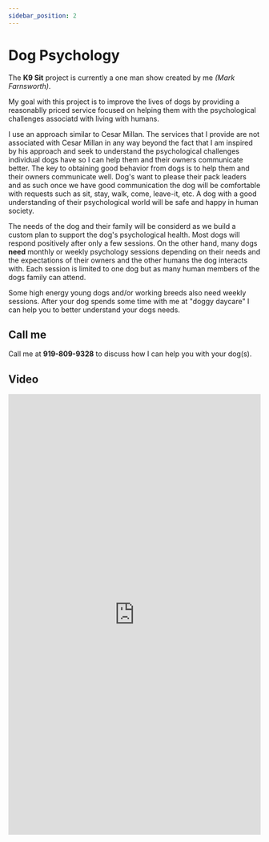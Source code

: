 ```yaml
---
sidebar_position: 2
---
```

# Dog Psychology
The **K9 Sit** project is currently a one man show created by me
*(Mark Farnsworth)*.

My goal with this project is to improve the lives of dogs by providing a
reasonablly priced service focused on helping them with the psychological
challenges associatd with living with humans.

I use an approach similar to Cesar Millan. The services that I provide are
not associated with Cesar Millan in any way beyond the fact that I am inspired
by his approach and seek to understand the psychological challenges individual
dogs have so I can help them and their owners communicate better. The key to
obtaining good behavior from dogs is to help them and their owners communicate
well. Dog's want to please their pack leaders and as such once we have good
communication the dog will be comfortable with requests such as sit, stay,
walk, come, leave-it, etc. A dog with a good understanding of their
psychological world will be safe and happy in human society.

The needs of the dog and their family will be considerd as we build a custom
plan to support the dog's psychological health. Most dogs will respond
positively after only a few sessions. On the other hand, many dogs **need**
monthly or weekly psychology sessions depending on their needs and the
expectations of their owners and the other humans the dog interacts with.
Each session is limited to one dog but as many human members of the dogs
family can attend.

Some high energy young dogs and/or working breeds also need weekly sessions.
After your dog spends some time with me at "doggy daycare" I can help you to
better understand your dogs needs.

## Call me
Call me at **919-809-9328** to discuss how I can help you with your dog(s).

## Video

<iframe 
width="100%"
height="881" 
src="https://www.youtube.com/embed/AxVMHu9aWJ0"
title="Rainy days with Tig"
frameborder="0"
allow="accelerometer; autoplay; clipboard-write; encrypted-media; gyroscope; picture-in-picture; web-share" allowfullscreen>
</iframe>
